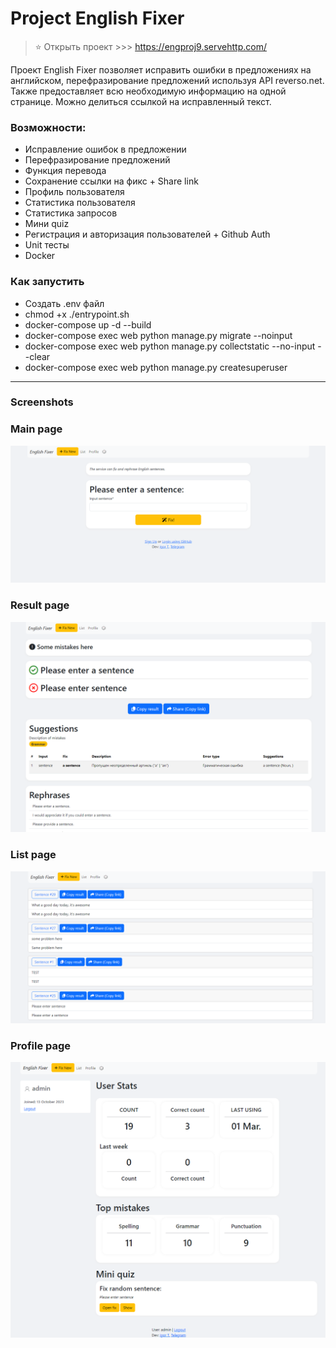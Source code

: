 # Project English Fixer

>⭐ Открыть проект >>> https://engproj9.servehttp.com/

[//]: # (### Открыть проект: link)

Проект English Fixer позволяет исправить ошибки в предложениях на английском, перефразирование предложений используя API reverso.net.
Также предоставляет всю необходимую информацию на одной странице.
Можно делиться ссылкой на исправленный текст.

### Возможности:
- Исправление ошибок в предложении
- Перефразирование предложений
- Функция перевода
- Сохранение ссылки на фикс + Share link
- Профиль пользователя
- Статистика пользователя
- Статистика запросов
- Мини quiz
- Регистрация и авторизация пользователей + Github Auth
- Unit тесты
- Docker

### Как запустить
- Создать .env файл
- chmod +x ./entrypoint.sh 
- docker-compose up -d --build
- docker-compose exec web python manage.py migrate --noinput
- docker-compose exec web python manage.py collectstatic --no-input --clear 
- docker-compose exec web python manage.py createsuperuser

---
### Screenshots
### Main page
![img](readme_imgs/1.png)
### Result page
![img](readme_imgs/2.png)
### List page
![img](readme_imgs/3.png)
### Profile page
![img](readme_imgs/4.png)